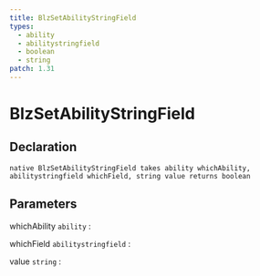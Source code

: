 ```yaml
---
title: BlzSetAbilityStringField
types:
  - ability
  - abilitystringfield
  - boolean
  - string
patch: 1.31
---
```


# BlzSetAbilityStringField

## Declaration

```jass
native BlzSetAbilityStringField takes ability whichAbility, abilitystringfield whichField, string value returns boolean
```

## Parameters
whichAbility `ability`
: 

whichField `abilitystringfield`
: 

value `string`
: 
